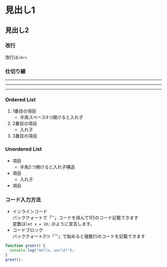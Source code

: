 # 見出し1
## 見出し2
### 改行
改行は`<br>`
### 仕切り線
---
***
___
### Ordered List
1. 1番目の項目
    - 半角スペース4つ開けると入れ子
1. 2番目の項目
    - 入れ子
1. 3番目の項目
### Unordered List
- 項目
  -  半角2つ開けると入れ子構造
- 項目
  - 入れ子
- 項目

### コード入力方法
- インラインコード<br>
バッククォートで「''」コードを挟んで1行のコード記載できます<br>
変数は`let x = 10;` のように宣言します。
- コードブロック<br>
バッククォート3つ「'''」で始めると複数行のコードを記載できます<br>
```javascript
function greet() {
  console.log("Hello, world!");
}
greet();
